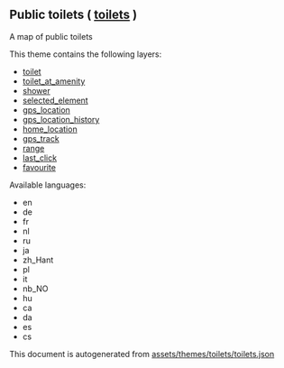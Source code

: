 [//]: # (WARNING: this file is automatically generated. Please find the sources at the bottom and edit those sources)

 Public toilets ( [toilets](https://mapcomplete.org/toilets) ) 
---------------------------------------------------------------



A map of public toilets

This theme contains the following layers:



  - [toilet](../Layers/toilet.md)
  - [toilet_at_amenity](../Layers/toilet_at_amenity.md)
  - [shower](../Layers/shower.md)
  - [selected_element](../Layers/selected_element.md)
  - [gps_location](../Layers/gps_location.md)
  - [gps_location_history](../Layers/gps_location_history.md)
  - [home_location](../Layers/home_location.md)
  - [gps_track](../Layers/gps_track.md)
  - [range](../Layers/range.md)
  - [last_click](../Layers/last_click.md)
  - [favourite](../Layers/favourite.md)


Available languages:



  - en
  - de
  - fr
  - nl
  - ru
  - ja
  - zh_Hant
  - pl
  - it
  - nb_NO
  - hu
  - ca
  - da
  - es
  - cs
 

This document is autogenerated from [assets/themes/toilets/toilets.json](https://github.com/pietervdvn/MapComplete/blob/develop/assets/themes/toilets/toilets.json)
